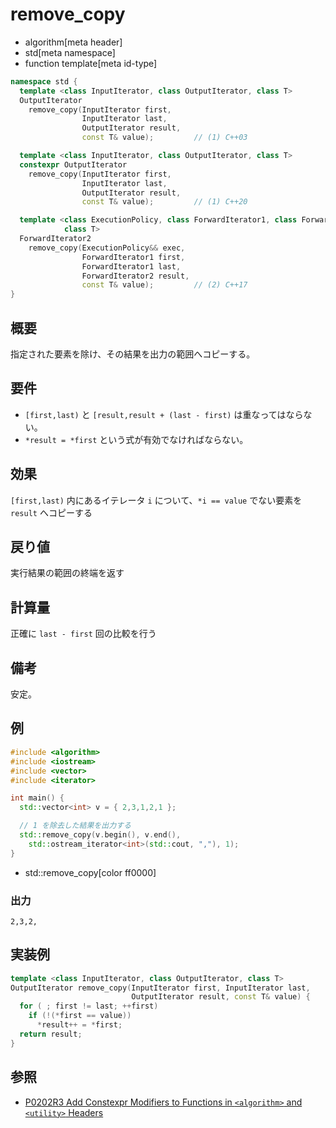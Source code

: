 # remove_copy
* algorithm[meta header]
* std[meta namespace]
* function template[meta id-type]

```cpp
namespace std {
  template <class InputIterator, class OutputIterator, class T>
  OutputIterator
    remove_copy(InputIterator first,
                InputIterator last,
                OutputIterator result,
                const T& value);         // (1) C++03

  template <class InputIterator, class OutputIterator, class T>
  constexpr OutputIterator
    remove_copy(InputIterator first,
                InputIterator last,
                OutputIterator result,
                const T& value);         // (1) C++20

  template <class ExecutionPolicy, class ForwardIterator1, class ForwardIterator2,
            class T>
  ForwardIterator2
    remove_copy(ExecutionPolicy&& exec,
                ForwardIterator1 first,
                ForwardIterator1 last,
                ForwardIterator2 result,
                const T& value);         // (2) C++17
}
```

## 概要
指定された要素を除け、その結果を出力の範囲へコピーする。


## 要件
- `[first,last)` と `[result,result + (last - first)` は重なってはならない。
- `*result = *first` という式が有効でなければならない。

## 効果
`[first,last)` 内にあるイテレータ `i` について、`*i == value` でない要素を `result` へコピーする


## 戻り値
実行結果の範囲の終端を返す


## 計算量
正確に `last - first` 回の比較を行う


## 備考
安定。


## 例
```cpp example
#include <algorithm>
#include <iostream>
#include <vector>
#include <iterator>

int main() {
  std::vector<int> v = { 2,3,1,2,1 };

  // 1 を除去した結果を出力する
  std::remove_copy(v.begin(), v.end(),
    std::ostream_iterator<int>(std::cout, ","), 1);
}
```
* std::remove_copy[color ff0000]

### 出力
```
2,3,2,
```


## 実装例
```cpp
template <class InputIterator, class OutputIterator, class T>
OutputIterator remove_copy(InputIterator first, InputIterator last,
                           OutputIterator result, const T& value) {
  for ( ; first != last; ++first)
    if (!(*first == value))
      *result++ = *first;
  return result;
}
```


## 参照
- [P0202R3 Add Constexpr Modifiers to Functions in `<algorithm>` and `<utility>` Headers](http://www.open-std.org/jtc1/sc22/wg21/docs/papers/2017/p0202r3.html)

